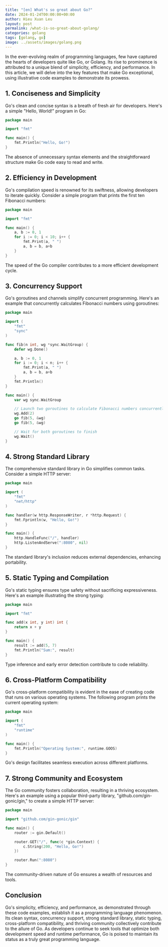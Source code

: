 ```yaml
---
title: "[en] What's so great about Go?"
date: 2024-01-24T00:00:00+00:00
author: Hieu Xuan Leu
layout: post
permalink: /what-is-so-great-about-golang/
categories: golang
tags: [golang, go]
image: ../assets/images/golang.png
---
```


In the ever-evolving realm of programming languages, few have captured the hearts of developers quite like Go, or Golang. Its rise to prominence is attributed to a unique blend of simplicity, efficiency, and performance. In this article, we will delve into the key features that make Go exceptional, using illustrative code examples to demonstrate its prowess.

## 1. Conciseness and Simplicity
Go's clean and concise syntax is a breath of fresh air for developers. Here's a simple "Hello, World!" program in Go:

```go
package main

import "fmt"

func main() {
    fmt.Println("Hello, Go!")
}

```

The absence of unnecessary syntax elements and the straightforward structure make Go code easy to read and write.

## 2. Efficiency in Development
Go's compilation speed is renowned for its swiftness, allowing developers to iterate quickly. Consider a simple program that prints the first ten Fibonacci numbers:

```go
package main

import "fmt"

func main() {
    a, b := 0, 1
    for i := 0; i < 10; i++ {
        fmt.Print(a, " ")
        a, b = b, a+b
    }
}
```

The speed of the Go compiler contributes to a more efficient development cycle.

## 3. Concurrency Support
Go's goroutines and channels simplify concurrent programming. Here's an example that concurrently calculates Fibonacci numbers using goroutines:

```go
package main

import (
    "fmt"
    "sync"
)

func fib(n int, wg *sync.WaitGroup) {
    defer wg.Done()

    a, b := 0, 1
    for i := 0; i < n; i++ {
        fmt.Print(a, " ")
        a, b = b, a+b
    }
    fmt.Println()
}

func main() {
    var wg sync.WaitGroup

    // Launch two goroutines to calculate Fibonacci numbers concurrently
    wg.Add(2)
    go fib(5, &wg)
    go fib(5, &wg)

    // Wait for both goroutines to finish
    wg.Wait()
}
```
## 4. Strong Standard Library
The comprehensive standard library in Go simplifies common tasks. Consider a simple HTTP server:

```go
package main

import (
    "fmt"
    "net/http"
)

func handler(w http.ResponseWriter, r *http.Request) {
    fmt.Fprintln(w, "Hello, Go!")
}

func main() {
    http.HandleFunc("/", handler)
    http.ListenAndServe(":8080", nil)
}
```

The standard library's inclusion reduces external dependencies, enhancing portability.

## 5. Static Typing and Compilation
Go's static typing ensures type safety without sacrificing expressiveness. Here's an example illustrating the strong typing:

```go
package main

import "fmt"

func add(x int, y int) int {
    return x + y
}

func main() {
    result := add(5, 7)
    fmt.Println("Sum:", result)
}
```

Type inference and early error detection contribute to code reliability.

## 6. Cross-Platform Compatibility
Go's cross-platform compatibility is evident in the ease of creating code that runs on various operating systems. The following program prints the current operating system:

```go
package main

import (
    "fmt"
    "runtime"
)

func main() {
    fmt.Println("Operating System:", runtime.GOOS)
}
```

Go's design facilitates seamless execution across different platforms.

## 7. Strong Community and Ecosystem
The Go community fosters collaboration, resulting in a thriving ecosystem. Here's an example using a popular third-party library, "github.com/gin-gonic/gin," to create a simple HTTP server:

```go
package main

import "github.com/gin-gonic/gin"

func main() {
    router := gin.Default()

    router.GET("/", func(c *gin.Context) {
        c.String(200, "Hello, Go!")
    })

    router.Run(":8080")
}
```

The community-driven nature of Go ensures a wealth of resources and tools.

## Conclusion
Go's simplicity, efficiency, and performance, as demonstrated through these code examples, establish it as a programming language phenomenon. Its clean syntax, concurrency support, strong standard library, static typing, cross-platform compatibility, and thriving community collectively contribute to the allure of Go. 
As developers continue to seek tools that optimize both development speed and runtime performance, Go is poised to maintain its status as a truly great programming language.
